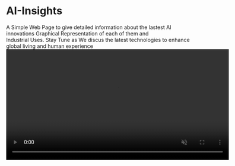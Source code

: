 # AI-Insights
A Simple Web Page to give detailed information about the lastest AI innovations 
Graphical Representation of each of them and  
Industrial Uses.
Stay Tune as We discus the latest technologies to enhance global living and human experience 
<video src="./assets/TJciTmi74d.mp4" controls autoplay loop muted width="600"></video>